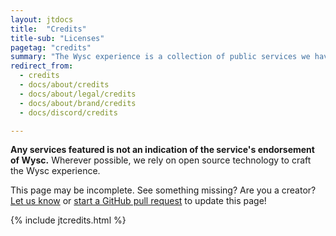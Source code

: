 ```yaml
---
layout: jtdocs
title:  "Credits"
title-sub: "Licenses"
pagetag: "credits"
summary: "The Wysc experience is a collection of public services we have integrated together. Without these public services, Wysc would not be possible."
redirect_from:
  - credits
  - docs/about/credits
  - docs/about/legal/credits
  - docs/about/brand/credits
  - docs/discord/credits

---
```


**Any services featured is not an indication of the service's endorsement of Wysc.** Wherever possible, we rely on open source technology to craft the Wysc experience.

This page may be incomplete. See something missing? Are you a creator? [Let us know](/docs/contact) or [start a GitHub pull request](https://github.com/studywysc/wysc/blob/dev/docs/_data/credits.yml) to update this page!

{% include jtcredits.html %}
